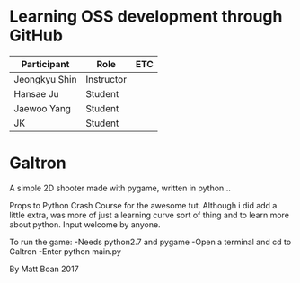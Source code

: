 # Learning OSS development through GitHub

| Participant   | Role       | ETC |
|---------------|------------|-----|
| Jeongkyu Shin | Instructor |     |
| Hansae Ju     | Student    |     |
| Jaewoo Yang   | Student    |     |
| JK            | Student    |     |

# Galtron
A simple 2D shooter made with pygame, written in python...

Props to Python Crash Course for the awesome tut. Although i did add a little extra, was more of just a learning curve sort of thing and to learn more about python. Input welcome by anyone.

To run the game:
	-Needs python2.7 and pygame
	-Open a terminal and cd to Galtron
	-Enter python main.py

By Matt Boan 2017
  
